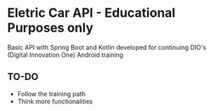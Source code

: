 # Eletric Car API - Educational Purposes only
Basic API with Spring Boot and Kotlin developed for continuing DIO's (Digital Innovation One) Android training

## TO-DO
+ Follow the training path
+ Think more functionalities